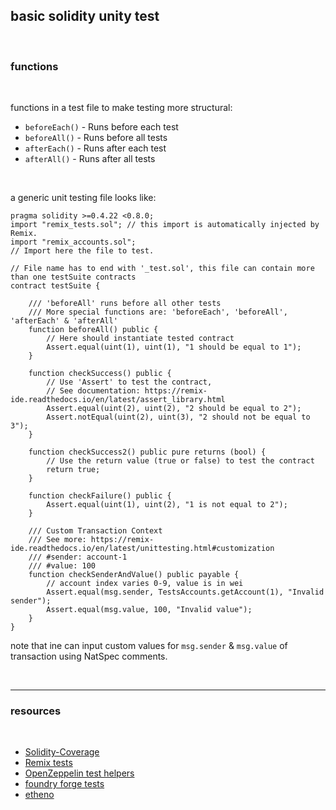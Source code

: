 ## basic solidity unity test

<br>

### functions


<br>

functions in a test file to make testing more structural:

* `beforeEach()` - Runs before each test
* `beforeAll()` - Runs before all tests
* `afterEach()` - Runs after each test
* `afterAll()` - Runs after all tests

<br>

a generic unit testing file looks like:


```
pragma solidity >=0.4.22 <0.8.0;
import "remix_tests.sol"; // this import is automatically injected by Remix.
import "remix_accounts.sol";
// Import here the file to test.

// File name has to end with '_test.sol', this file can contain more than one testSuite contracts
contract testSuite {

    /// 'beforeAll' runs before all other tests
    /// More special functions are: 'beforeEach', 'beforeAll', 'afterEach' & 'afterAll'
    function beforeAll() public {
        // Here should instantiate tested contract
        Assert.equal(uint(1), uint(1), "1 should be equal to 1");
    }

    function checkSuccess() public {
        // Use 'Assert' to test the contract, 
        // See documentation: https://remix-ide.readthedocs.io/en/latest/assert_library.html
        Assert.equal(uint(2), uint(2), "2 should be equal to 2");
        Assert.notEqual(uint(2), uint(3), "2 should not be equal to 3");
    }

    function checkSuccess2() public pure returns (bool) {
        // Use the return value (true or false) to test the contract
        return true;
    }
    
    function checkFailure() public {
        Assert.equal(uint(1), uint(2), "1 is not equal to 2");
    }

    /// Custom Transaction Context
    /// See more: https://remix-ide.readthedocs.io/en/latest/unittesting.html#customization
    /// #sender: account-1
    /// #value: 100
    function checkSenderAndValue() public payable {
        // account index varies 0-9, value is in wei
        Assert.equal(msg.sender, TestsAccounts.getAccount(1), "Invalid sender");
        Assert.equal(msg.value, 100, "Invalid value");
    }
}
```

note that ine can input custom values for `msg.sender` & `msg.value` of transaction using NatSpec comments.


<br>

---

### resources

<br>

* [Solidity-Coverage](https://github.com/sc-forks/solidity-coverage)
* [Remix tests](https://github.com/ethereum/remix-project/tree/master/libs/remix-tests)
* [OpenZeppelin test helpers](https://github.com/OpenZeppelin/openzeppelin-test-helpers)
* [foundry forge tests](https://github.com/foundry-rs/foundry/tree/master/forge)
* [etheno](https://github.com/crytic/etheno)

